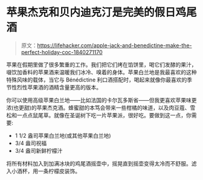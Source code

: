 # 苹果杰克和贝内迪克汀是完美的假日鸡尾酒

> 原文：<https://lifehacker.com/apple-jack-and-benedictine-make-the-perfect-holiday-coc-1840271170>

苹果在假期里做了很多繁重的工作。我们把它们烤在馅饼里，喝它们发酵的果汁，啜饮加香料的苹果酒来温暖我们冰冷、嗅着的身体。苹果白兰地是我最喜欢的这种特殊风味的载体，当它与 Bénédictine 利口酒搭配时，喝起来就像你最喜欢的季节性烈性苹果酒的酒精含量更高的版本。



你可以使用高级苹果白兰地——比如法国的卡尔瓦多斯省——但我更喜欢苹果味更浓(也更甜)的苹果杰克酒。蜂蜜甜的本笃会带来一些柑橘的味道，以及肉豆蔻、雪松和一点点鼠尾草。就像在圣诞树下吃一片苹果派，很好吃。要做到这一点，你需要:

*   1 1/2 盎司苹果白兰地(或其他苹果白兰地)
*   3/4 盎司祝福
*   3/4 盎司新鲜柠檬汁

将所有材料加入到加满冰块的鸡尾酒摇壶中，摇晃直到摇壶变得太冷而不舒服。滤入小酒杯，用一条柠檬皮装饰。